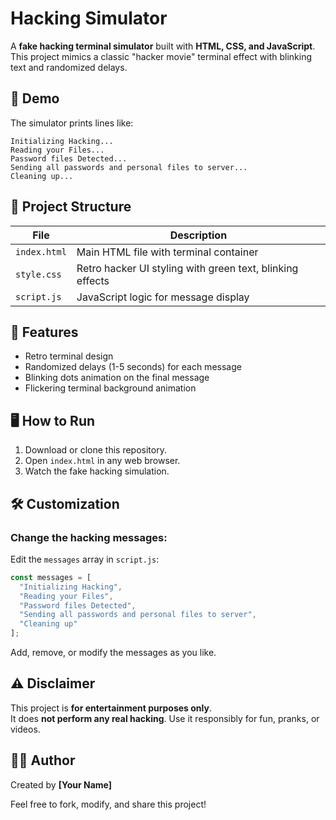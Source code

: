# Hacking Simulator

A **fake hacking terminal simulator** built with **HTML, CSS, and JavaScript**.  
This project mimics a classic "hacker movie" terminal effect with blinking text and randomized delays.

## 🚀 Demo

The simulator prints lines like:

```
Initializing Hacking...
Reading your Files...
Password files Detected...
Sending all passwords and personal files to server...
Cleaning up...
```

## 📂 Project Structure

| File         | Description                           |
|--------------|---------------------------------------|
| `index.html` | Main HTML file with terminal container |
| `style.css`  | Retro hacker UI styling with green text, blinking effects |
| `script.js`  | JavaScript logic for message display |

## 🎨 Features

- Retro terminal design
- Randomized delays (1-5 seconds) for each message
- Blinking dots animation on the final message
- Flickering terminal background animation

## 🖥️ How to Run

1. Download or clone this repository.
2. Open `index.html` in any web browser.
3. Watch the fake hacking simulation.

## 🛠️ Customization

### Change the hacking messages:

Edit the `messages` array in `script.js`:

```js
const messages = [
  "Initializing Hacking",
  "Reading your Files",
  "Password files Detected",
  "Sending all passwords and personal files to server",
  "Cleaning up"
];
```

Add, remove, or modify the messages as you like.

## ⚠️ Disclaimer

This project is **for entertainment purposes only**.  
It does **not perform any real hacking**. Use it responsibly for fun, pranks, or videos.

## 🧑‍💻 Author

Created by **[Your Name]**

Feel free to fork, modify, and share this project!

